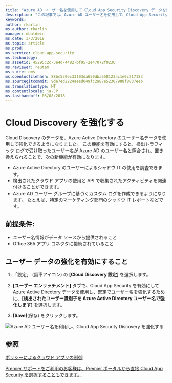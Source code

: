 ```yaml
---
title: "Azure AD ユーザー名を使用して Cloud App Security Discovery データを強化する | Microsoft Docs"
description: "この記事では、Azure AD ユーザー名を使用して、Cloud App Security Discovery データを強化する方法について説明します。"
keywords: 
author: rkarlin
ms.author: rkarlin
manager: mbaldwin
ms.date: 3/3/2018
ms.topic: article
ms.prod: 
ms.service: cloud-app-security
ms.technology: 
ms.assetid: 45295c2c-3e4d-4482-bf95-2e47072f9236
ms.reviewer: reutam
ms.suite: ems
ms.openlocfilehash: 88bc530ec33f03da650dba558123ac1e0c217183
ms.sourcegitcommit: 9de7ed2224aeed049fc2a87e52307988f8837eeb
ms.translationtype: HT
ms.contentlocale: ja-JP
ms.lasthandoff: 03/08/2018
---
```

# <a name="cloud-discovery-enrichment"></a>Cloud Discovery を強化する

Cloud Discovery のデータを、Azure Active Directory のユーザー名データを使用して強化できるようになりました。 この機能を有効にすると、検出トラフィック ログで受け取ったユーザー名が Azure AD のユーザー名と照合され、置き換えられることで、次の新機能が有効になります。
-   Azure Active Directory のユーザーによるシャドウ IT の使用を調査できます。
-   検出されたクラウド アプリの使用と API で収集されたアクティビティを関連付けることができます。
-   Azure AD ユーザー グループに基づくカスタム ログを作成できるようになります。 たとえば、特定のマーケティング部門のシャドウ IT レポートなどです。


## <a name="prerequisites"></a>前提条件:
- ユーザー名情報がデータ ソースから提供されること
- Office 365 アプリ コネクタに接続されていること

## <a name="enabling-user-data-enrichment"></a>ユーザー データの強化を有効にすること 
    
1. 「設定」 (歯車アイコン) の **[Cloud Discovery 設定]** を選択します。
     
2. **[ユーザー エンリッチメント]** タブで、Cloud App Security を有効にして Azure Active Directory データを使用し、既定でユーザー名を強化するために、**[検出されたユーザー識別子を Azure Active Directory ユーザー名で強化します]** を選択します。

3. **[Save]**(保存) をクリックします。
 
![Azure AD ユーザー名を利用し、Cloud App Security Discovery を強化する](./media/discovery-enrichment.png)
  

  
      
## <a name="see-also"></a>参照  
[ポリシーによるクラウド アプリの制御](control-cloud-apps-with-policies.md)   

[Premier サポートをご利用のお客様は、Premier ポータルから直接 Cloud App Security を選択することもできます。](https://premier.microsoft.com/)  
    
      
  